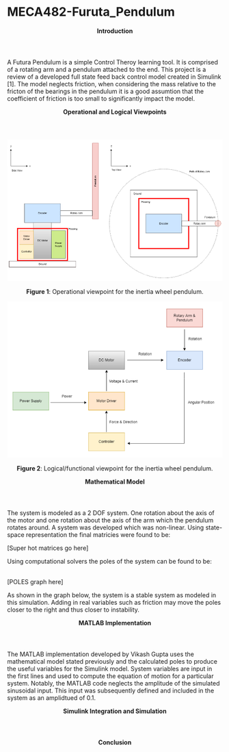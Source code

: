 # MECA482-Furuta_Pendulum

<Header> <b> Introduction </b> </Header>

<body>
  <p>
    A Futura Pendulum is a simple Control Theroy learning tool. It is comprised of a rotating arm and a pendulum attached to the end. This project is a 
    review of a developed full state feed back control model created in Simulink [1]. The model neglects friction, when considering the mass relative to the fricton of       the bearings in the pendulum it is a good assumtion that the coefficient of friction is too small to significantly impact the model. 
  </p>
  
  <header> <b> Operational and Logical Viewpoints </b> </Header>
  
   <p align="center">
  <img width="750" alt="operationalViewpoint" src="Functional Viewpoint.PNG">
  
  <p align="center">
   <b>Figure 1</b>: Operational viewpoint for the inertia wheel pendulum.
  <p>
  
  <p align="center">
   <img width="600" alt="logicalViewpoint" src="Operational Viewpoint.PNG">
  <p>
  
  <p align="center">
   <b>Figure 2</b>: Logical/functional viewpoint for the inertia wheel pendulum.
  <p>
  
  <Header> <b> Mathematical Model </b> </Header>
  <p>
    The system is modeled as a 2 DOF system. One rotation about the axis of the motor and one rotation about the axis of the arm which the pendulum rotates around. A
    system was developed which was non-linear. Using state-space representation the final matricies were found to be:
    <p>
    [Super hot matrices go here]
    </p>
    Using computational solvers the poles of the system can be found to be:
    <p><br>
    [POLES graph here]
    </p>
    As shown in the graph below, the system is a stable system as modeled in this simulation. Adding in real variables such as friction may move the poles closer 
    to the right and thus closer to instability.
  </p>
  <Header> <b> MATLAB Implementation </b> </Header>
  <p> 
    The MATLAB implementation developed by Vikash Gupta uses the mathematical model stated previously and the calculated poles to produce the useful variables for the
    Simulink model. System variables are input in the first lines and used to compute the equation of motion for a particular system. Notably, the MATLAB code neglects 
    the amplitude of the simulated sinusoidal input. This input was subsequently defined and included in the system as an amplidtued of 0.1.
  </p>
  <Header> <b> Simulink Integration and Simulation </b> </Header>
  <p> 
    
  </p>
  <Header> <b> Conclusion </b> </Header>
  <p> </p>
</body>
